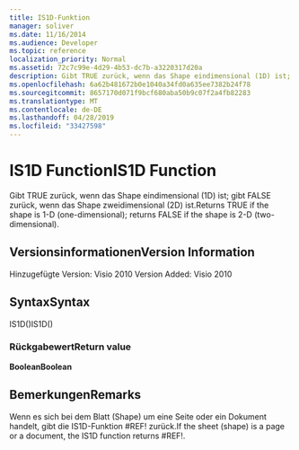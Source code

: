 ```yaml
---
title: IS1D-Funktion
manager: soliver
ms.date: 11/16/2014
ms.audience: Developer
ms.topic: reference
localization_priority: Normal
ms.assetid: 72c7c99e-4d29-4b53-dc7b-a3220317d20a
description: Gibt TRUE zurück, wenn das Shape eindimensional (1D) ist; gibt FALSE zurück, wenn das Shape zweidimensional (2D) ist.
ms.openlocfilehash: 6a62b481672b0e1040a34fd0a635ee7382b24f78
ms.sourcegitcommit: 8657170d071f9bcf680aba50b9c07f2a4fb82283
ms.translationtype: MT
ms.contentlocale: de-DE
ms.lasthandoff: 04/28/2019
ms.locfileid: "33427598"
---
```

# <a name="is1d-function"></a><span data-ttu-id="e518c-103">IS1D Function</span><span class="sxs-lookup"><span data-stu-id="e518c-103">IS1D Function</span></span>

<span data-ttu-id="e518c-104">Gibt TRUE zurück, wenn das Shape eindimensional (1D) ist; gibt FALSE zurück, wenn das Shape zweidimensional (2D) ist.</span><span class="sxs-lookup"><span data-stu-id="e518c-104">Returns TRUE if the shape is 1-D (one-dimensional); returns FALSE if the shape is 2-D (two-dimensional).</span></span>
  
## <a name="version-information"></a><span data-ttu-id="e518c-105">Versionsinformationen</span><span class="sxs-lookup"><span data-stu-id="e518c-105">Version Information</span></span>

<span data-ttu-id="e518c-106">Hinzugefügte Version: Visio 2010
</span><span class="sxs-lookup"><span data-stu-id="e518c-106">Version Added: Visio 2010</span></span> 
  
## <a name="syntax"></a><span data-ttu-id="e518c-107">Syntax</span><span class="sxs-lookup"><span data-stu-id="e518c-107">Syntax</span></span>

<span data-ttu-id="e518c-108">IS1D()</span><span class="sxs-lookup"><span data-stu-id="e518c-108">IS1D()</span></span>
  
### <a name="return-value"></a><span data-ttu-id="e518c-109">Rückgabewert</span><span class="sxs-lookup"><span data-stu-id="e518c-109">Return value</span></span>

 <span data-ttu-id="e518c-110">**Boolean**</span><span class="sxs-lookup"><span data-stu-id="e518c-110">**Boolean**</span></span>
  
## <a name="remarks"></a><span data-ttu-id="e518c-111">Bemerkungen</span><span class="sxs-lookup"><span data-stu-id="e518c-111">Remarks</span></span>

<span data-ttu-id="e518c-112">Wenn es sich bei dem Blatt (Shape) um eine Seite oder ein Dokument handelt, gibt die IS1D-Funktion #REF! zurück.</span><span class="sxs-lookup"><span data-stu-id="e518c-112">If the sheet (shape) is a page or a document, the IS1D function returns #REF!.</span></span>
  


